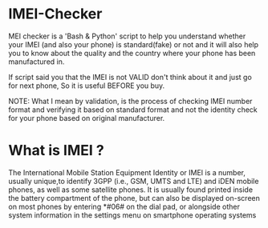 # IMEI-Checker

MEI checker is a 'Bash & Python' script to help you understand whether your IMEI (and also your phone) is standard(fake) or not and it will also help you to know about the quality and the country 
where your phone has been manufactured in.

If script said you that the IMEI is not VALID don't think about it and just go for next phone, So it is useful BEFORE you buy.

NOTE: 
What I mean by validation, is the process of checking IMEI number format and verifying it based on standard format and not the identity check for your phone based on original manufacturer. 

# What is IMEI ? 
The International Mobile Station Equipment Identity or IMEI is a number, usually unique,to identify 3GPP (i.e., GSM, UMTS and LTE) and iDEN mobile phones, as well as some satellite phones. 
It is usually found printed inside the battery compartment of the phone, but can also be displayed on-screen on most phones by entering *#06# on the dial pad, or alongside other system information in 
the settings menu on smartphone operating systems